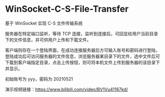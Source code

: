 # WinSocket-C-S-File-Transfer
基于 WinSocket 实现 C-S 文件传输系统

服务器在特定端口监听，等待 TCP 连接，监听到连接后，可回显给用户当前目录下的文件信息，并可供用户上传和下载文件。

客户端则存在一个登陆界面，在成功连接服务器后方可输入账号和密码进行登陆，登陆成功后可访问服务器的文件信息，浏览服务器某目录下的文件，选中文件后可下载到客户端指定目录，点击上传按钮，则可将本机文件上传到服务器的该目录下并显示。

初始账号为 yyy，密码为 20210521

演示视频链接：https://www.bilibili.com/video/BV1Vu41167kd/
